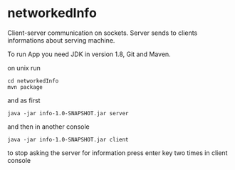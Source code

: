 # networkedInfo
Client-server communication on sockets. Server sends to clients informations about serving machine.

To run App you need JDK in version 1.8, Git and Maven.

on unix run
```
cd networkedInfo
mvn package
```
and as first
```
java -jar info-1.0-SNAPSHOT.jar server
```
and then in another console
```
java -jar info-1.0-SNAPSHOT.jar client
```
to stop asking the server for information press enter key two times in client console
